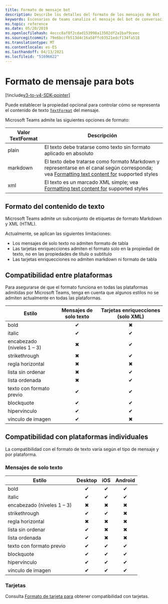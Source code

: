 ```yaml
---
title: Formato de mensaje bot
description: Describe los detalles del formato de los mensajes de bot
keywords: Escenarios de teams canaliza el mensaje del bot de conversación
ms.topic: reference
ms.date: 05/20/2019
ms.openlocfilehash: 4eccc8af8f2cdad153998a13502df2a1baf9ceec
ms.sourcegitcommit: 79e6bccfb513d4c16a58ffc03521edcf134fa518
ms.translationtype: MT
ms.contentlocale: es-ES
ms.lasthandoff: 04/13/2021
ms.locfileid: "51696622"
---
```

# <a name="message-formatting-for-bots"></a>Formato de mensaje para bots

[!include[v3-to-v4-SDK-pointer](~/includes/v3-to-v4-pointer-bots.md)]

Puede establecer la propiedad opcional para controlar cómo se representa el contenido de texto [`TextFormat`](/bot-framework/dotnet/bot-builder-dotnet-create-messages#customizing-a-message) del mensaje.

Microsoft Teams admite las siguientes opciones de formato:

| Valor TextFormat | Descripción |
| --- | --- |
| plain | El texto debe tratarse como texto sin formato aplicado en absoluto |
| markdown | El texto debe tratarse como formato Markdown y representarse en el canal según corresponda; vea [Formatting text content for](#formatting-text-content) supported styles |
| xml | El texto es un marcado XML simple; vea [Formatting text content for](#formatting-text-content) supported styles |

## <a name="formatting-text-content"></a>Formato del contenido de texto

Microsoft Teams admite un subconjunto de etiquetas de formato Markdown y XML (HTML).

Actualmente, se aplican las siguientes limitaciones:

* Los mensajes de solo texto no admiten formato de tabla
* Las tarjetas enriquecciones admiten el formato solo en la propiedad de texto, no en las propiedades de título o subtítulo
* Las tarjetas enriquecciones no admiten markdown ni formato de tabla

## <a name="cross-platform-support"></a>Compatibilidad entre plataformas

Para asegurarse de que el formato funciona en todas las plataformas admitidas por Microsoft Teams, tenga en cuenta que algunos estilos no se admiten actualmente en todas las plataformas.

| Estilo                     | Mensajes de solo texto | Tarjetas enriquecciones (solo XML) |
| ---                       | :---: | :---: |
| bold                      | ✔ | ✖ |
| italic                    | ✔ | ✔ |
| encabezado (niveles 1 &ndash; 3) | ✖ | ✔ |
| strikethrough             | ✖ | ✔ |
| regla horizontal           | ✖ | ✖ |
| lista sin ordenar            | ✖ | ✔ |
| lista ordenada              | ✖ | ✔ |
| texto con formato previo         | ✔ | ✔ |
| blockquote                | ✔ | ✔ |
| hipervínculo                 | ✔ | ✔ |
| vínculo de imagen                | ✔ | ✖ |

## <a name="support-by-individual-platform"></a>Compatibilidad con plataformas individuales

La compatibilidad con el formato de texto varía según el tipo de mensaje y por plataforma.

### <a name="text-only-messages"></a>Mensajes de solo texto

| Estilo                     | Desktop | iOS | Android |
| ---                       | :---: | :---: | :---: |
| bold                      | ✔ | ✔ | ✔ |
| italic                    | ✔ | ✔ | ✔ |
| encabezado (niveles 1 &ndash; 3) | ✖ | ✖ | ✖ |
| strikethrough             | ✔ | ✔ | ✖ |
| regla horizontal           | ✖ | ✖ | ✖ |
| lista sin ordenar            | ✔ | ✖ | ✖ |
| lista ordenada              | ✔ | ✖ | ✖ |
| texto con formato previo         | ✔ | ✔ | ✔ |
| blockquote                | ✔ | ✔ | ✔ |
| hipervínculo                 | ✔ | ✔ | ✔ |
| vínculo de imagen                | ✔ | ✔ | ✔ |

### <a name="cards"></a>Tarjetas

Consulta [Formato de tarjeta para](~/task-modules-and-cards/cards/cards-format.md) obtener compatibilidad con tarjetas.
